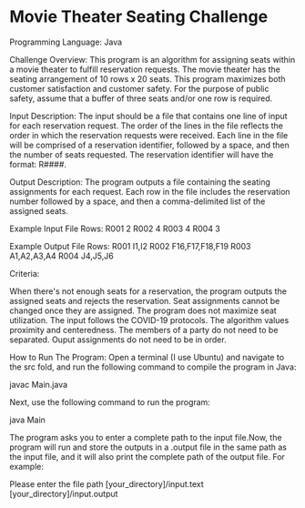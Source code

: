 # Movie Theater Seating Challenge
Programming Language: Java

Challenge Overview:
This program is an algorithm for assigning seats within a movie theater to fulfill reservation requests. The movie theater has the seating arrangement of 10 rows x 20 seats. This program maximizes both customer satisfaction and customer safety. For the purpose of public safety, assume that a buffer of three seats and/or one row is required.

Input Description:
The input should be a file that contains one line of input for each reservation request. The order of the lines in the file reflects the order in which the reservation requests were received. Each line in the file will be comprised of a reservation identifier, followed by a space, and then the number of seats requested. The reservation identifier will have the format: R####. 

Output Description:
The program outputs a file containing the seating assignments for each request. Each row in the file includes the reservation number followed by a space, and then a comma-delimited list of the assigned seats.

Example Input File Rows:
R001 2
R002 4
R003 4
R004 3

Example Output File Rows:
R001 I1,I2
R002 F16,F17,F18,F19
R003 A1,A2,A3,A4
R004 J4,J5,J6

Criteria:

When there's not enough seats for a reservation, the program outputs the assigned seats and rejects the reservation.
Seat assignments cannot be changed once they are assigned.
The program does not maximize seat utilization.
The input follows the COVID-19 protocols.
The algorithm values proximity and centeredness.
The members of a party do not need to be separated.
Ouput assignments do not need to be in  order.

How to Run The Program:
Open a terminal (I use Ubuntu) and navigate to the src fold, and run the following command to compile the program in Java:

javac Main.java 

Next, use the following command to run the program:

java Main

The program asks you to enter a complete path to the input file.Now, the program will run and store the outputs in a .output file in the same path as the input file, and it will also print the complete path of the output file. For example:

Please enter the file path
[your_directory]/input.text
[your_directory]/input.output



